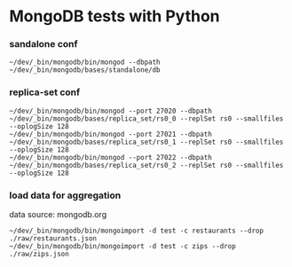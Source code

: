 # MongoDB tests with Python

### sandalone conf
```
~/dev/_bin/mongodb/bin/mongod --dbpath ~/dev/_bin/mongodb/bases/standalone/db
```

### replica-set conf
```
~/dev/_bin/mongodb/bin/mongod --port 27020 --dbpath ~/dev/_bin/mongodb/bases/replica_set/rs0_0 --replSet rs0 --smallfiles --oplogSize 128
~/dev/_bin/mongodb/bin/mongod --port 27021 --dbpath ~/dev/_bin/mongodb/bases/replica_set/rs0_1 --replSet rs0 --smallfiles --oplogSize 128
~/dev/_bin/mongodb/bin/mongod --port 27022 --dbpath ~/dev/_bin/mongodb/bases/replica_set/rs0_2 --replSet rs0 --smallfiles --oplogSize 128
```

### load data for aggregation
data source: mongodb.org
```
~/dev/_bin/mongodb/bin/mongoimport -d test -c restaurants --drop ./raw/restaurants.json
~/dev/_bin/mongodb/bin/mongoimport -d test -c zips --drop ./raw/zips.json
```
